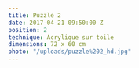 ```yaml
---
title: Puzzle 2
date: 2017-04-21 09:50:00 Z
position: 2
technique: Acrylique sur toile
dimensions: 72 x 60 cm
photo: "/uploads/puzzle%202_hd.jpg"
---
```


